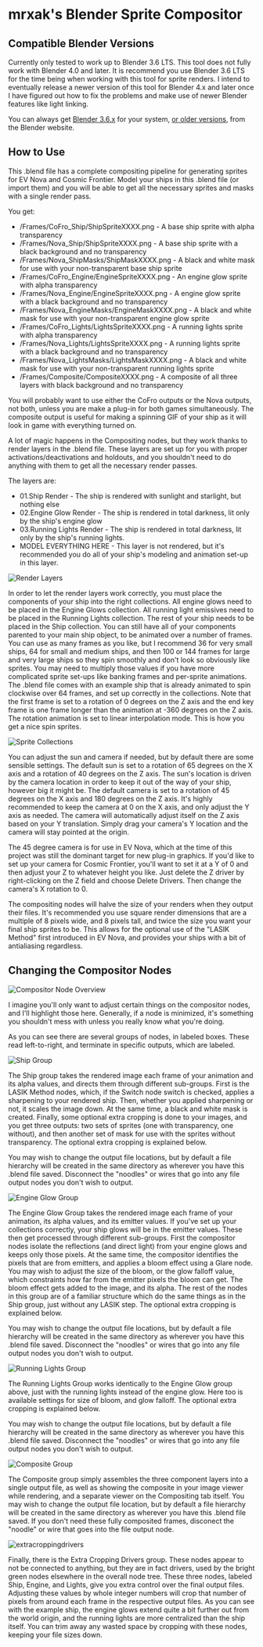 # mrxak's Blender Sprite Compositor

## Compatible Blender Versions

Currently only tested to work up to Blender 3.6 LTS. This tool does not fully work with Blender 4.0 and later. It is recommend you use Blender 3.6 LTS for the time being when working with this tool for sprite renders. I intend to eventually release a newer version of this tool for Blender 4.x and later once I have figured out how to fix the problems and make use of newer Blender features like light linking.

You can always get [Blender 3.6.x](https://download.blender.org/release/Blender3.6/) for your system, [or older versions](https://www.blender.org/download/previous-versions/), from the Blender website.

## How to Use

This .blend file has a complete compositing pipeline for generating sprites for EV Nova and Cosmic Frontier. Model your ships in this .blend file (or import them) and you will be able to get all the necessary sprites and masks with a single render pass.

You get:
* /Frames/CoFro_Ship/ShipSpriteXXXX.png - A base ship sprite with alpha transparency
* /Frames/Nova_Ship/ShipSpriteXXXX.png - A base ship sprite with a black background and no transparency
* /Frames/Nova_ShipMasks/ShipMaskXXXX.png - A black and white mask for use with your non-transparent base ship sprite
* /Frames/CoFro_Engine/EngineSpriteXXXX.png - An engine glow sprite with alpha transparency
* /Frames/Nova_Engine/EngineSpriteXXXX.png - A engine glow sprite with a black background and no transparency
* /Frames/Nova_EngineMasks/EngineMaskXXXX.png - A black and white mask for use with your non-transparent engine glow sprite
* /Frames/CoFro_Lights/LightsSpriteXXXX.png - A running lights sprite with alpha transparency
* /Frames/Nova_Lights/LightsSpriteXXXX.png - A running lights sprite with a black background and no transparency
* /Frames/Nova_LightsMasks/LightsMaskXXXX.png - A black and white mask for use with your non-transparent running lights sprite
* /Frames/Composite/CompositeXXXX.png - A composite of all three layers with black background and no transparency

You will probably want to use either the CoFro outputs or the Nova outputs, not both, unless you are make a plug-in for both games simultaneously. The composite output is useful for making a spinning GIF of your ship as it will look in game with everything turned on.

A lot of magic happens in the Compositing nodes, but they work thanks to render layers in the .blend file. These layers are set up for you with proper activations/deactivations and holdouts, and you shouldn't need to do anything with them to get all the necessary render passes.

The layers are:
* 01.Ship Render - The ship is rendered with sunlight and starlight, but nothing else
* 02.Engine Glow Render - The ship is rendered in total darkness, lit only by the ship's engine glow
* 03.Running Lights Render - The ship is rendered in total darkness, lit only by the ship's running lights.
* MODEL EVERYTHING HERE - This layer is not rendered, but it's recommended you do all of your ship's modeling and animation set-up in this layer.

![Render Layers](https://user-images.githubusercontent.com/5839156/148002546-c8fc2fcc-7055-48e3-9614-66cd82f66694.png)

In order to let the render layers work correctly, you must place the components of your ship into the right collections. All engine glows need to be placed in the Engine Glows collection. All running light emissives need to be placed in the Running Lights collection. The rest of your ship needs to be placed in the Ship collection. You can still have all of your components parented to your main ship object, to be animated over a number of frames. You can use as many frames as you like, but I recommend 36 for very small ships, 64 for small and medium ships, and then 100 or 144 frames for large and very large ships so they spin smoothly and don't look so obviously like sprites. You may need to multiply those values if you have more complicated sprite set-ups like banking frames and per-sprite animations. The .blend file comes with an example ship that is already animated to spin clockwise over 64 frames, and set up correctly in the collections. Note that the first frame is set to a rotation of 0 degrees on the Z axis and the end key frame is one frame longer than the animation at -360 degrees on the Z axis. The rotation animation is set to linear interpolation mode. This is how you get a nice spin sprites.

![Sprite Collections](https://user-images.githubusercontent.com/5839156/148003390-7573e111-3549-4bdb-84c1-035a3ad41e5e.png)

You can adjust the sun and camera if needed, but by default there are some sensible settings. The default sun is set to a rotation of 65 degrees on the X axis and a rotation of 40 degrees on the Z axis. The sun's location is driven by the camera location in order to keep it out of the way of your ship, however big it might be. The default camera is set to a rotation of 45 degrees on the X axis and 180 degrees on the Z axis. It's highly recommended to keep the camera at 0 on the X axis, and only adjust the Y axis as needed. The camera will automatically adjust itself on the Z axis based on your Y translation. Simply drag your camera's Y location and the camera will stay pointed at the origin.

The 45 degree camera is for use in EV Nova, which at the time of this project was still the dominant target for new plug-in graphics. If you'd like to set up your camera for Cosmic Frontier, you'll want to set it at a Y of 0 and then adjust your Z to whatever height you like. Just delete the Z driver by right-clicking on the Z field and choose Delete Drivers. Then change the camera's X rotation to 0.

The compositing nodes will halve the size of your renders when they output their files. It's recommended you use square render dimensions that are a multiple of 8 pixels wide, and 8 pixels tall, and twice the size you want your final ship sprites to be. This allows for the optional use of the "LASIK Method" first introduced in EV Nova, and provides your ships with a bit of antialiasing regardless.

## Changing the Compositor Nodes

![Compositor Node Overview](https://user-images.githubusercontent.com/5839156/148001289-8de70bf6-b656-4198-83da-8ad13a6ab306.png)

I imagine you'll only want to adjust certain things on the compositor nodes, and I'll highlight those here. Generally, if a node is minimized, it's something you shouldn't mess with unless you really know what you're doing.

As you can see there are several groups of nodes, in labeled boxes. These read left-to-right, and terminate in specific outputs, which are labeled.

![Ship Group](https://user-images.githubusercontent.com/5839156/148005253-97e7649f-0991-444a-86e3-d6b12e2e44a6.png)

The Ship group takes the rendered image each frame of your animation and its alpha values, and directs them through different sub-groups. First is the LASIK Method nodes, which, if the Switch node switch is checked, applies a sharpening to your rendered ship. Then, whether you applied sharpening or not, it scales the image down. At the same time, a black and white mask is created. Finally, some optional extra cropping is done to your images, and you get three outputs: two sets of sprites (one with transparency, one without), and then another set of mask for use with the sprites without transparency. The optional extra cropping is explained below.

You may wish to change the output file locations, but by default a file hierarchy will be created in the same directory as wherever you have this .blend file saved. Disconnect the "noodles" or wires that go into any file output nodes you don't wish to output.

![Engine Glow Group](https://user-images.githubusercontent.com/5839156/148005788-81eaa836-a6d5-4272-be1e-5e9156460737.png)

The Engine Glow Group takes the rendered image each frame of your animation, its alpha values, and its emitter values. If you've set up your collections correctly, your ship glows will be in the emitter values. These then get processed through different sub-groups. First the compositor nodes isolate the reflections (and direct light) from your engine glows and keeps only those pixels. At the same time, the compositor identifies the pixels that are from emitters, and applies a bloom effect using a Glare node. You may wish to adjust the size of the bloom, or the glow falloff value, which constraints how far from the emitter pixels the bloom can get. The bloom effect gets added to the image, and its alpha. The rest of the nodes in this group are of a familiar structure which do the same things as in the Ship group, just without any LASIK step. The optional extra cropping is explained below.

You may wish to change the output file locations, but by default a file hierarchy will be created in the same directory as wherever you have this .blend file saved. Disconnect the "noodles" or wires that go into any file output nodes you don't wish to output.

![Running Lights Group](https://user-images.githubusercontent.com/5839156/148006566-340b7791-5512-4846-b614-d39c5fcc5fa8.png)

The Running Lights Group works identically to the Engine Glow group above, just with the running lights instead of the engine glow. Here too is available settings for size of bloom, and glow falloff. The optional extra cropping is explained below.

You may wish to change the output file locations, but by default a file hierarchy will be created in the same directory as wherever you have this .blend file saved. Disconnect the "noodles" or wires that go into any file output nodes you don't wish to output.

![Composite Group](https://user-images.githubusercontent.com/5839156/148006781-f28b4436-b279-4be1-9555-5201ce224535.png)

The Composite group simply assembles the three component layers into a single output file, as well as showing the composite in your image viewer while rendering, and a separate viewer on the Compositing tab itself. You may wish to change the output file location, but by default a file hierarchy will be created in the same directory as wherever you have this .blend file saved. If you don't need these fully composited frames, disconect the "noodle" or wire that goes into the file output node.

![extracroppingdrivers](https://user-images.githubusercontent.com/5839156/148007085-bcf37ca4-52cf-4f1a-a87b-4e2910eee338.png)

Finally, there is the Extra Cropping Drivers group. These nodes appear to not be connected to anything, but they are in fact drivers, used by the bright green nodes elsewhere in the overall node tree. These three nodes, labeled Ship, Engine, and Lights, give you extra control over the final output files. Adjusting these values by whole integer numbers will crop that number of pixels from around each frame in the respective output files. As you can see with the example ship, the engine glows extend quite a bit further out from the world origin, and the running lights are more centralized than the ship itself. You can trim away any wasted space by cropping with these nodes, keeping your file sizes down.
